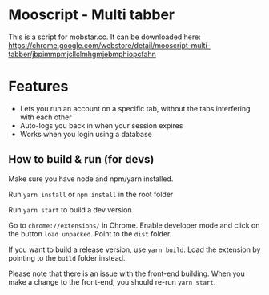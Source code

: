 # Mooscript - Multi tabber

This is a script for mobstar.cc. It can be downloaded here: https://chrome.google.com/webstore/detail/mooscript-multi-tabber/jbpimmpmjcllclmhgmjebmphiopcfahn


# Features

* Lets you run an account on a specific tab, without the tabs interfering with each other
* Auto-logs you back in when your session expires
* Works when you login using a database

## How to build & run (for devs)

Make sure you have node and npm/yarn installed. 

Run `yarn install` or `npm install` in the root folder

Run `yarn start` to build a dev version.

Go to `chrome://extensions/` in Chrome. Enable developer mode and click on the button `load unpacked`. Point to the `dist` folder.

If you want to build a release version, use `yarn build`. Load the extension by pointing to the `build` folder instead.

Please note that there is an issue with the front-end building. When you make a change to the front-end, you should re-run `yarn start`.
